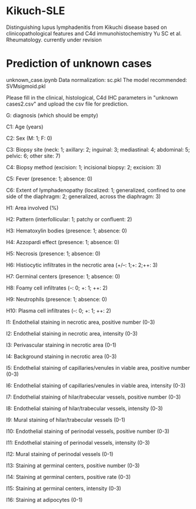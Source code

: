# Kikuch-SLE
Distinguishing lupus lymphadenitis from Kikuchi disease based on clinicopathological features and C4d immunohistochemistry
Yu SC et al. Rheumatology. currently under revision

# Prediction of unknown cases
unknown_case.ipynb
Data normalization: sc.pkl
The model recommended: SVMsigmoid.pkl

Please fill in the clinical, histological, C4d IHC parameters in "unknown cases2.csv" and upload the csv file for prediction.

G: diagnosis (which should be empty)

C1: Age (years)

C2: Sex (M: 1; F: 0)

C3: Biopsy site (neck: 1; axillary: 2; inguinal: 3; mediastinal: 4; abdominal: 5; pelvic: 6; other site: 7)

C4: Biopsy method (excision: 1; incisional biopsy: 2; excision: 3)

C5: Fever (presence: 1; absence: 0)

C6: Extent of lymphadenopathy (localized: 1; generalized, confined to one side of the diaphragm: 2; generalized, across the diaphragm: 3)

H1: Area involved (%)

H2: Pattern (interfollicular: 1; patchy or confluent: 2)

H3: Hematoxylin bodies (presence: 1; absence: 0)

H4: Azzopardi effect (presence: 1; absence: 0)

H5: Necrosis (presence: 1; absence: 0)

H6: Histiocytic infiltrates in the necrotic area (+/–: 1;+: 2;++: 3)

H7: Germinal centers (presence: 1; absence: 0)

H8: Foamy cell infiltrates (–: 0; +: 1; ++: 2)

H9: Neutrophils (presence: 1; absence: 0)

H10: Plasma cell infiltrates (–: 0; +: 1; ++: 2)

I1: Endothelial staining in necrotic area, positive number (0-3)

I2: Endothelial staining in necrotic area, intensity (0-3)

I3: Perivascular staining in necrotic area (0-1)

I4: Background staining in necrotic area (0-3)

I5: Endothelial staining of capillaries/venules in viable area, positive number (0-3)

I6: Endothelial staining of capillaries/venules in viable area, intensity (0-3)

I7: Endothelial staining of hilar/trabecular vessels, positive number (0-3)

I8: Endothelial staining of hilar/trabecular vessels, intensity (0-3)

I9: Mural staining of hilar/trabecular vessels (0-1)

I10: Endothelial staining of perinodal vessels, positive number (0-3)

I11: Endothelial staining of perinodal vessels, intensity (0-3)

I12: Mural staining of perinodal vessels (0-1)

I13: Staining at germinal centers, positive number (0-3)

I14: Staining at germinal centers, positive rate (0-3)

I15: Staining at germinal centers, intensity (0-3)

I16: Staining at adipocytes (0-1)
